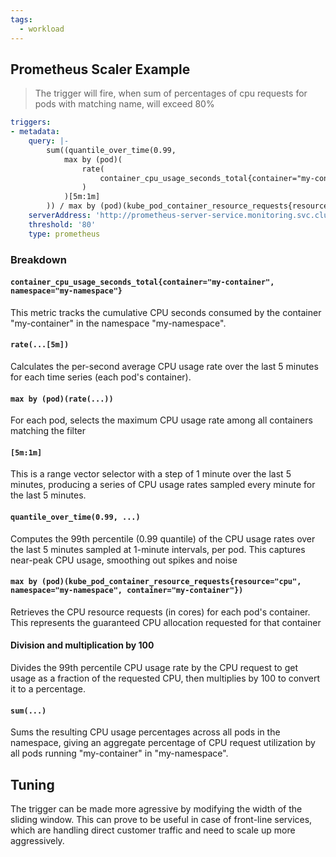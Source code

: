 ```yaml
---
tags:
  - workload
---
```

## Prometheus Scaler Example

> The trigger will fire, when sum of percentages of cpu requests for pods with matching name, will exceed 80%

```yaml
triggers:
- metadata:
	query: |-
		sum((quantile_over_time(0.99,
			max by (pod)(
				rate(
					container_cpu_usage_seconds_total{container="my-container", namespace="my-namespace"}[5m]
				)
			)[5m:1m]
		)) / max by (pod)(kube_pod_container_resource_requests{resource="cpu", namespace="my-namespace", container="my-container"}) * 100)
	serverAddress: 'http://prometheus-server-service.monitoring.svc.cluster.local:9090'
	threshold: '80'
	type: prometheus
```

### Breakdown

#### `container_cpu_usage_seconds_total{container="my-container", namespace="my-namespace"}`

This metric tracks the cumulative CPU seconds consumed by the container "my-container" in the namespace "my-namespace".
#### `rate(...[5m])`
Calculates the per-second average CPU usage rate over the last 5 minutes for each time series (each pod's container).
#### `max by (pod)(rate(...))`
For each pod, selects the maximum CPU usage rate among all containers matching the filter
#### `[5m:1m]`
This is a range vector selector with a step of 1 minute over the last 5 minutes, producing a series of CPU usage rates sampled every minute for the last 5 minutes.
#### `quantile_over_time(0.99, ...)`
Computes the 99th percentile (0.99 quantile) of the CPU usage rates over the last 5 minutes sampled at 1-minute intervals, per pod. This captures near-peak CPU usage, smoothing out spikes and noise
#### `max by (pod)(kube_pod_container_resource_requests{resource="cpu", namespace="my-namespace", container="my-container"})`
Retrieves the CPU resource requests (in cores) for each pod's container. This represents the guaranteed CPU allocation requested for that container
#### Division and multiplication by 100
Divides the 99th percentile CPU usage rate by the CPU request to get usage as a fraction of the requested CPU, then multiplies by 100 to convert it to a percentage.
#### `sum(...)`
Sums the resulting CPU usage percentages across all pods in the namespace, giving an aggregate percentage of CPU request utilization by all pods running "my-container" in "my-namespace".

## Tuning

The trigger can be made more agressive by modifying the width of the sliding window. This can prove to be useful in case of front-line services, which are handling direct customer traffic and need to scale up more aggressively.
